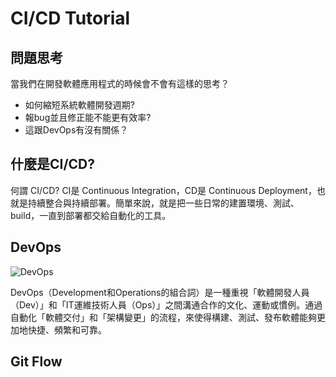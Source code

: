 # CI/CD Tutorial

## 問題思考

當我們在開發軟體應用程式的時候會不會有這樣的思考？

- 如何縮短系統軟體開發週期?
- 報bug並且修正能不能更有效率?
- 這跟DevOps有沒有關係？

## 什麼是CI/CD?

何謂 CI/CD? CI是 Continuous Integration，CD是 Continuous Deployment，也就是持續整合與持續部署。簡單來說，就是把一些日常的建置環境、測試、build，一直到部署都交給自動化的工具。

## DevOps

![DevOps](https://upload.wikimedia.org/wikipedia/commons/thumb/0/05/Devops-toolchain.svg/512px-Devops-toolchain.svg.png)

DevOps（Development和Operations的組合詞）是一種重視「軟體開發人員（Dev）」和「IT運維技術人員（Ops）」之間溝通合作的文化、運動或慣例。通過自動化「軟體交付」和「架構變更」的流程，來使得構建、測試、發布軟體能夠更加地快捷、頻繁和可靠。

## Git Flow



